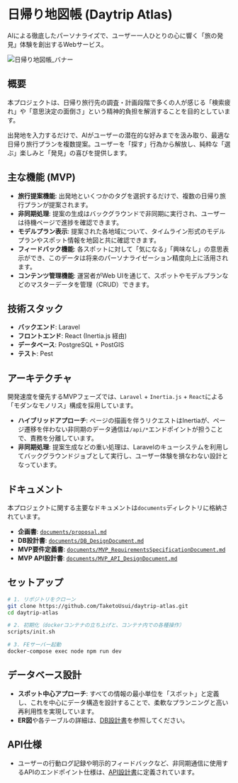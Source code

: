 # 日帰り地図帳 (Daytrip Atlas)

AIによる徹底したパーソナライズで、ユーザー一人ひとりの心に響く「旅の発見」体験を創出するWebサービス。

![日帰り地図帳_バナー](https://github.com/user-attachments/assets/2525accc-19ac-42e0-95f8-0c81c0ea33aa)


## 概要

本プロジェクトは、日帰り旅行先の調査・計画段階で多くの人が感じる「検索疲れ」や「意思決定の面倒さ」という精神的負担を解消することを目的としています。

出発地を入力するだけで、AIがユーザーの潜在的な好みまでを汲み取り、最適な日帰り旅行プランを複数提案。ユーザーを「探す」行為から解放し、純粋な「選ぶ」楽しみと「発見」の喜びを提供します。

## 主な機能 (MVP)

- **旅行提案機能**: 出発地といくつかのタグを選択するだけで、複数の日帰り旅行プランが提案されます。
- **非同期処理**: 提案の生成はバックグラウンドで非同期に実行され、ユーザーは待機ページで進捗を確認できます。
- **モデルプラン表示**: 提案された各地域について、タイムライン形式のモデルプランやスポット情報を地図と共に確認できます。
- **フィードバック機能**: 各スポットに対して「気になる」「興味なし」の意思表示ができ、このデータは将来のパーソナライゼーション精度向上に活用されます。
- **コンテンツ管理機能**: 運営者がWeb UIを通じて、スポットやモデルプランなどのマスターデータを管理（CRUD）できます。

## 技術スタック

- **バックエンド**: Laravel
- **フロントエンド**: React (Inertia.js 経由)
- **データベース**: PostgreSQL + PostGIS
- **テスト**: Pest

## アーキテクチャ

開発速度を優先するMVPフェーズでは、`Laravel` + `Inertia.js` + `React`による「モダンなモノリス」構成を採用しています。

- **ハイブリッドアプローチ**: ページの描画を伴うリクエストはInertiaが、ページ遷移を伴わない非同期のデータ通信は`/api/*`エンドポイントが担うことで、責務を分離しています。
- **非同期処理**: 提案生成などの重い処理は、Laravelのキューシステムを利用してバックグラウンドジョブとして実行し、ユーザー体験を損なわない設計となっています。

## ドキュメント

本プロジェクトに関する主要なドキュメントは`documents`ディレクトリに格納されています。

- **企画書**: [`documents/proposal.md`](/documents/proposal.md)
- **DB設計書**: [`documents/DB_DesignDocument.md`](documents/DB_DesignDocument.md)
- **MVP要件定義書**: [`documents/MVP_RequirementsSpecificationDocument.md`](documents/MVP_RequirementsSpecificationDocument.md)
- **MVP API設計書**: [`documents/MVP_API_DesignDocument.md`](documents/MVP_API_DesignDocument.md)

## セットアップ

```bash
# 1. リポジトリをクローン
git clone https://github.com/TaketoUsui/daytrip-atlas.git
cd daytrip-atlas

# 2. 初期化（dockerコンテナの立ち上げと、コンテナ内での各種操作）
scripts/init.sh

# 3. FEサーバー起動
docker-compose exec node npm run dev
```

## データベース設計

- **スポット中心アプローチ**: すべての情報の最小単位を「スポット」と定義し、これを中心にデータ構造を設計することで、柔軟なプランニングと高い再利用性を実現しています。
- **ER図**や各テーブルの詳細は、[DB設計書](documents/DB_DesignDocument.md)を参照してください。

## API仕様

- ユーザーの行動ログ記録や明示的フィードバックなど、非同期通信に使用するAPIのエンドポイント仕様は、[API設計書](documents/MVP_API_DesignDocument.md)に定義されています。
